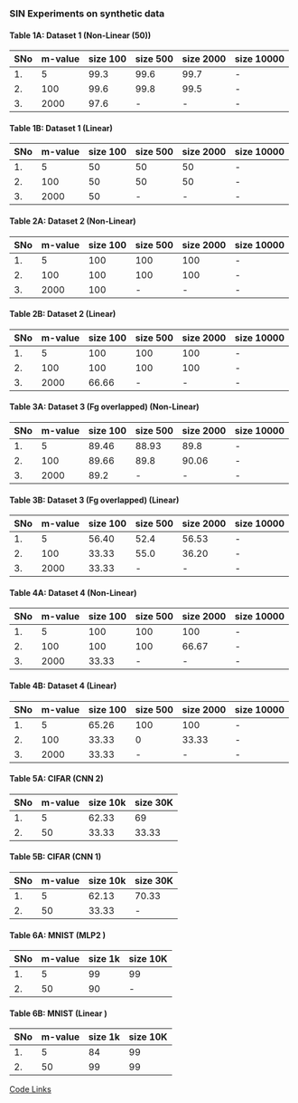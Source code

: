 ### SIN Experiments on synthetic data


#### Table 1A: Dataset 1 (Non-Linear (50))


| SNo | m-value | size 100 | size 500 | size 2000 | size 10000 |
|----|-------|-------|----------------|---------------|---------|
| 1. | 5      | 99.3 | 99.6   | 99.7 | - |
| 2. | 100    | 99.6 | 99.8 | 99.5 |  - |
| 3. | 2000   | 97.6 |  - | - | - | 

<!---|SNo | m-value | size 100 | size 500 | size 2000 | size 10000 |
|----|-------|-------|----------------|---------------|---------|
| 1. | 5      | 98.6 |  99.3  | 99.5  | 99.7 |
| 2. | 100    | - | 94.8  |  95.3 |  99.6 |
| 3. | 2000   | - |  - | - | 86.4 |  --->



#### Table 1B: Dataset 1 (Linear)

|SNo | m-value | size 100 | size 500 | size 2000 | size 10000 |
|----|-------|-------|----------------|---------------|---------|
| 1. | 5      | 50 |  50 | 50 | - |
| 2. | 100    | 50 | 50  |  50 | -|
| 3. | 2000   |  50 | -  | -  | - |  


<!---| Model | m | Accuracy of True Data |
| ----    | - | ----------            |  
| Linear | 0.001 |     50  |
| Linear | 0.01 |  50 |
| Linear | 0.2  | 50 |
| Non-Linear | 0.001 | 100 |
| Non-Linear | 0.01 | 100|
| Non-Linear | 0.2 | 99.9| ---> 


  
#### Table 2A: Dataset 2 (Non-Linear)


|SNo | m-value | size 100 | size 500 | size 2000 | size 10000 |
|----|-------|-------|----------------|---------------|---------|
| 1. | 5      | 100 |  100 |  100 | - |
| 2. | 100    | 100 |  100 |  100| -|
| 3. | 2000   | 100 |  - | - | - | 


<!---|SNo | m-value | size 100 | size 500 | size 2000 | size 10000 |
|----|-------|-------|----------------|---------------|---------|
| 1. | 5      | 99.93 |  100  | 100  | 100 |
| 2. | 100    | - | 100  | 98.6  |  100 |
| 3. | 2000   | - |  - | - | 100 |  --->


#### Table 2B: Dataset 2 (Linear)
|SNo | m-value | size 100 | size 500 | size 2000 | size 10000 |
|----|-------|-------|----------------|---------------|---------|
| 1. | 5      | 100 |  100  | 100  | - |
| 2. | 100    | 100 | 100  | 100 |  -  |
| 3. | 2000   | 66.66 | -  |- | - |  



<!---| Model | m | Accuracy of True Data |
| ----    | - | ----------            |  
| Non-Linear | 0.001 | 100 |
| Non-Linear | 0.01 | 100|
| Non-Linear | 0.2 | 100| --->

#### Table 3A: Dataset 3 (Fg overlapped) (Non-Linear)

|SNo | m-value | size 100 | size 500 | size 2000 | size 10000 |
|----|-------|-------|----------------|---------------|---------|
| 1. | 5      | 89.46 |  88.93  | 89.8 | - |
| 2. | 100    |  89.66 | 89.8 | 90.06 | - |
| 3. | 2000   | 89.2 | -| -| -|

<!---|SNo | m-value | size 100 | size 500 | size 2000 | size 10000 |
|----|-------|-------|----------------|---------------|---------|
| 1. | 5      | 88.66 |  88.73  | 89.33 | 89.67 |
| 2. | 100    | - | 56.26 | 79.33  |  88.4 |
| 3. | 2000   | - |  - | - | 47.06 |  --->


#### Table 3B: Dataset 3 (Fg overlapped) (Linear)

|SNo | m-value | size 100 | size 500 | size 2000 | size 10000 |
|----|-------|-------|----------------|---------------|---------|
| 1. | 5      | 56.40 | 52.4 | 56.53 | - |
| 2. | 100    | 33.33 | 55.0 |  36.20 |  - |
| 3. | 2000   | 33.33 |  - | - |  - |  


<!---| Model | m | Accuracy of True Data |
| ----    | - | ----------            |  
| Non-Linear | 0.001 | 67.6 |
| Non-Linear | 0.01 | 88.86 |
| Non-Linear | 0.2 | 89.6 | --->

#### Table 4A: Dataset 4 (Non-Linear)
|SNo | m-value | size 100 | size 500 | size 2000 | size 10000 |
|----|-------|-------|----------------|---------------|---------|
| 1. | 5      | 100 |  100  | 100 | - |
| 2. | 100    | 100 | 100 |  66.67 |  - |
| 3. | 2000   | 33.33 | - |- |- |
 
<!---|SNo | m-value | size 100 | size 500 | size 2000 | size 10000 |
|----|-------|-------|----------------|---------------|---------|
| 1. | 5      | 100 |  100  | 100 | 100 |
| 2. | 100    | - | 84.86 | 100  | 100  |
| 3. | 2000   | - |  - | - | 33.36 |  --->


#### Table 4B: Dataset 4 (Linear)
 
|SNo | m-value | size 100 | size 500 | size 2000 | size 10000 |
|----|-------|-------|----------------|---------------|---------|
| 1. | 5      |  65.26 | 100  | 100  | - |
| 2. | 100    | 33.33 | 0 | 33.33 |  - |
| 3. | 2000   | 33.33 |  - | - | - |  

<!---| Model | m | Accuracy of True Data |
| ----    | - | ----------            |  
| Non-Linear | 0.001 | 37.06 |
| Non-Linear | 0.01 | 100 |
| Non-Linear | 0.2 | 100 | --->

 
#### Table 5A: CIFAR (CNN 2)
 
|SNo | m-value | size 10k | size 30K | 
|----|-------|-------|----------------|
| 1. | 5      | 62.33 | 69 | 
| 2. | 50   | 33.33 | 33.33 | 



#### Table 5B: CIFAR (CNN 1)
 
|SNo | m-value | size 10k | size 30K | 
|----|-------|-------|----------------|
| 1. | 5      | 62.13 |  70.33 | 
| 2. | 50   | 33.33 | - | 

#### Table 6A: MNIST (MLP2 )
 
|SNo | m-value | size 1k | size 10K | 
|----|-------|-------|----------------|
| 1. | 5      |99 |  99 | 
| 2. | 50   | 90 |  - | <!--- 96 --->


#### Table 6B: MNIST (Linear )
 
|SNo | m-value | size 1k | size 10K | 
|----|-------|-------|----------------|
| 1. | 5      | 84 |  99 | 
| 2. | 50   | 99 | 99 | <!--- 59 --->



[Code Links ](https://drive.google.com/drive/folders/1ZnpwhwQOlOWeoI8NKnj6DMioir_c2LX9?usp=sharing)


